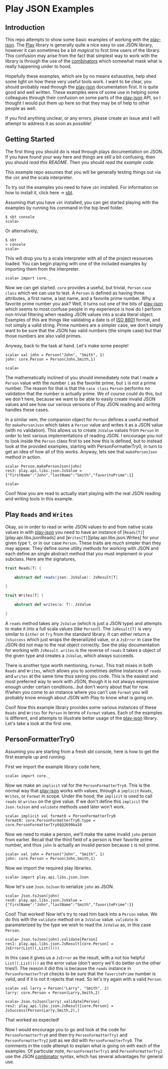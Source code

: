 # Play JSON Examples #

## Introduction ##

This repo attempts to show some basic examples of working with the
[play-json][playjson]. The [Play][Play] library is generally quite a
nice easy to use JSON library, however it can sometimes be a bit
*magical* to first time users of the library. This confusion may arise
from the fact that simplest way to work with the library is through
the use of the [combinators][combinators] which somewhat mask what is
really happening under to hood.

Hopefully these examples, which are by no means exhaustive, help shed
some light on how these very useful tools work. I want to be clear,
you should probably read through the [play-json][playjson]
documentation first. It is quite good and well written. These examples
were of some use in helping some colleagues through their confusion on
some parts of the [play-json][playjson] API, so I thought I would put
them up here so that they may be of help to other people as well.

If you find anything unclear, or any errors, please create an issue
and I will attempt to address it as soon as possible!

## Getting Started ##

The first thing you should do is read through plays documentation on
JSON. If you have found your way here and things are still a bit
confusing, then you should *read this README*. Then you should *read
the example code*.

This example repo assumes that you will be generally testing things
out via the `sbt` and the scala interpreter.

To try out the examples you need to have `sbt` installed. For
information on how to install it, click here -> [sbt][sbt].

Assuming that you have `sbt` installed, you can get started playing with
the examples by running his command in the top level folder.

    $ sbt console
    scala>

Or alternatively,

    $ sbt
    > console
    scala>

This will drop you to a scala interpreter with all of the project
resources loaded. You can begin playing with one of the included
examples by importing them from the interpreter.

    scala> import core._

Now we can get started. `core` provides a useful, but trivial,
`Person` `case class` which we can use to test. A `Person` is defined
as having three attributes, a first name, a last name, and a favorite
prime number. Why a favorite prime number you ask? Well, it turns out
one of the bits of [play-json][playjson] which seems to most confuse
people in my experience is how do I perform non-trivial filtering when
reading JSON values into a scala literal object. Examples of this are
things like validating a date is of [ISO 8601][ISO8601] format, and
not simply a valid string. Prime numbers are a simpler case, we don't
simply want to be sure that the JSON has valid numbers (the simple
case) but that those numbers are also valid primes.

Anyway, back to the task at hand. Let's make some people!

    scala> val john = Person("John", "Smith", 1)
    john: core.Person = Person(John,Smith,1)

    scala>

The mathematically inclined of you should immediately note that I made
a `Person` value with the number `1` as the favorite prime, but `1` is
not a prime number. The reason for that is that the `case class`
`Person` performs no validation that the number is actually prime. We
of course could do this, but we don't here, because we want to be able
to easily create invalid JSON values and see how our various versions
of Play JSON reading and writing handles these cases.

In a similar vein, the companion object for `Person` defines a useful
method for `makePersonJson` which takes a `Person` value and writes it
as a JSON value (with no validation). This allows us to create
`JsValue` values from `Person` in order to test various implementations
of reading JSON. I encourage you *not* to look inside the `Person`
class first to see how this is defined, but to instead look at the
provided examples, starting with PersonFormatterTry0, in turn to get
an idea of how all of this works. Anyway, lets see that
`makePersonJson` method in action.

    scala> Person.makePersonJson(john)
    res3: play.api.libs.json.JsValue = {"firstName":"John","lastName":"Smith","favoritePrime":1}

    scala>

Cool! Now you are read to actually start playing with the real JSON
reading and writing tools in this example.

## Play `Reads` and `Writes` ##

Okay, so in order to read or write JSON values to and from native
scala values in with [play-json][playjson] you need to have an
instance of [`Reads[T]`][play.api.libs.jsonReads] and
[`Writes[T]`][play.api.libs.json.Writes] for your given type `T`, or
in our case `Person`. These traits are *much* simpler than they may
appear. They define some utility methods for working with JSON and
each define an single abstract method that you must implement in your
subclass. Here are the signatures,

```scala
trait Reads[T] {

    abstract def reads(json: JsValue): JsResult[T]

}

trait Writes[T] {

    abstract def writes(o: T): JsValue

}
```

A `reads` method takes any `JsValue` (which is just a JSON type) and
attempts to make it into a full scala values (like `Person`!). The
`JsResult[T]` is very similar to `Either` or `Try` from the standard
library. It can either return a `JsSuccess` which just wraps the
deserailized value, or a `JsError` in case the JSON did not map to the
real object correctly. See the play documentation for working with
`JsResult`. `writes` is the reverse of `reads` it takes a object of
the given type and creates a `JsValue`, which always succeeds.

There is another type worth mentioning, `Format`. This trait mixes in
both `Reads` and `Writes`, which allows you to sometimes define
instances of `reads` and `writes` at the same time thus saving you
code. This is the easiest and most preferred way to work with JSON,
though it is not always expressive enough under certain
conditions...but don't worry about that for now. If/when you come to
an instance where you can't use `Format` you will probably know enough
about JSON with Play to know what is going on.

Cool! Now this example library provides some various instances of
these `Reads` and `Writes` for `Person` in terms of `Format`
values. Each of the examples is different, and attempts to illustrate
better usage of the [play-json][playjson] library. Let's take a look
at the first one.

## PersonFormatterTry0 ##

Assuming you are starting from a fresh sbt console, here is how to get
the first example up and running.

First we import the example library code here,

    scala> import core._

Now we make an `implicit` val for the `PersonFormatterTry0`. This is
the normal way that [play-json][playjson] works with values, through a
`implicit` `Reads`, `Writes`, or `Format` in scope. Under the hood,
the `implicit` is used to call `reads` or `writes` on the give
value. If we don't define this `implicit` the `Json.toJson` and
`validate` methods used later won't work.

    scala> implicit val format0 = PersonFormatterTry0
    format0: core.PersonFormatterTry0.type = core.PersonFormatterTry0$@2699ba10

Now we need to make a person, we'll make the same invalid `john`
person from earlier. Recall that the third field of a person is their
favorite prime number, and thus `john` is actually an invalid person
because `1` is not prime.

    scala> val john = Person("John", "Smith", 1)
    john: core.Person = Person(John,Smith,1)

Now we import the required play libraries.

    scala> import play.api.libs.json.Json

Now let's use `Json.toJson` to serialize `john` as JSON.

    scala> Json.toJson(john)
    res0: play.api.libs.json.JsValue = {"firstName":"John","lastName":"Smith","favoritePrime":1}

Cool! That worked! Now let's try to read him back into a `Person`
value. We do this with the `validate` method on a `JsValue`
value. `validate` is parameterized by the type we wish to read the
`JsValue` as, in this case `Person`.

    scala> Json.toJson(john).validate[Person]
    res1: play.api.libs.json.JsResult[core.Person] = JsError(List((,List())))

In this case it gives us a `JsError` as the result, with a not too
helpful `List((,List()))` as the error value (don't worry we'll do
better on the other tries!). The reason it did this is because the
`reads` instance in `PersonFormatterTry0` checks to be sure that the
`favoritePrime` number is valid, and if it is not it rejects that
read. So let's try again with a valid `Person`.

    scala> val larry = Person("Larry", "Smith", 2)
    larry: core.Person = Person(Larry,Smith,2)

    scala> Json.toJson(larry).validate[Person]
    res2: play.api.libs.json.JsResult[core.Person] = JsSuccess(Person(Larry,Smith,2),)

That worked as expected!

Now I would encourage you to go and look at the code for
`PersonFormatterTry0` and then try `PersonFormatterTry1` and
`PersonFormatterTry2` just as we did with `PersonFormatterTry0`. The
comments in the code attempt to explain what is going on with each of
the examples. Of particular note, `PersonFormatterTry1` and
`PersonFormatterTry2` use the JSON [combinator][combinators] syntax,
which has several advantages for general use.


[playjson]: https://www.playframework.com/documentation/2.3.x/ScalaJson "Play JSON"

[Play]: https://www.playframework.com/ "Play"

[combinators]: https://www.playframework.com/documentation/2.3.x/ScalaJsonCombinators "Play Combinators"

[sbt]: http://www.scala-sbt.org/download "sbt"

[ISO8601]: http://en.wikipedia.org/wiki/ISO_8601 "ISO 8601 Wikipedia"

[reads]: https://www.playframework.com/documentation/2.3.x/api/scala/index.html#play.api.libs.json.Reads "Reads"

[writes]: https://www.playframework.com/documentation/2.3.x/api/scala/index.html#play.api.libs.json.Reads "writes"
